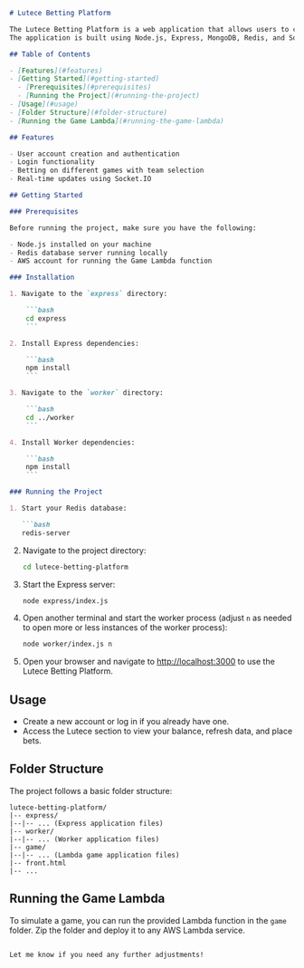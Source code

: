 ```markdown
# Lutece Betting Platform

The Lutece Betting Platform is a web application that allows users to create accounts, log in, and participate in betting on various games.
The application is built using Node.js, Express, MongoDB, Redis, and Socket.IO.

## Table of Contents

- [Features](#features)
- [Getting Started](#getting-started)
  - [Prerequisites](#prerequisites)
  - [Running the Project](#running-the-project)
- [Usage](#usage)
- [Folder Structure](#folder-structure)
- [Running the Game Lambda](#running-the-game-lambda)

## Features

- User account creation and authentication
- Login functionality
- Betting on different games with team selection
- Real-time updates using Socket.IO

## Getting Started

### Prerequisites

Before running the project, make sure you have the following:

- Node.js installed on your machine
- Redis database server running locally
- AWS account for running the Game Lambda function

### Installation

1. Navigate to the `express` directory:

    ```bash
    cd express
    ```

2. Install Express dependencies:

    ```bash
    npm install
    ```

3. Navigate to the `worker` directory:

    ```bash
    cd ../worker
    ```

4. Install Worker dependencies:

    ```bash
    npm install
    ```

### Running the Project

1. Start your Redis database:

   ```bash
   redis-server
   ```

2. Navigate to the project directory:

   ```bash
   cd lutece-betting-platform
   ```

3. Start the Express server:

   ```bash
   node express/index.js
   ```

4. Open another terminal and start the worker process (adjust `n` as needed to open more or less instances of the worker process):

   ```bash
   node worker/index.js n
   ```

5. Open your browser and navigate to [http://localhost:3000](http://localhost:3000) to use the Lutece Betting Platform.

## Usage

- Create a new account or log in if you already have one.
- Access the Lutece section to view your balance, refresh data, and place bets.

## Folder Structure

The project follows a basic folder structure:

```
lutece-betting-platform/
|-- express/
|--|-- ... (Express application files)
|-- worker/
|--|-- ... (Worker application files)
|-- game/
|--|-- ... (Lambda game application files)
|-- front.html
|-- ...
```

## Running the Game Lambda

To simulate a game, you can run the provided Lambda function in the `game` folder. Zip the folder and deploy it to any AWS Lambda service.
```

Let me know if you need any further adjustments!